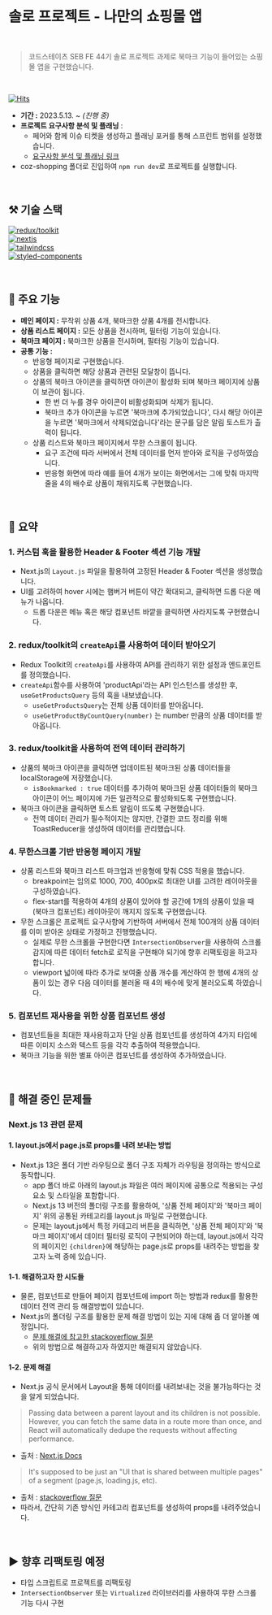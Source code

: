 # 솔로 프로젝트 - 나만의 쇼핑몰 앱

<br>

> 코드스테이츠 SEB FE 44기 솔로 프로젝트 과제로 북마크 기능이 들어있는 쇼핑몰 앱을 구현했습니다.

<br>

[![Hits](https://hits.seeyoufarm.com/api/count/incr/badge.svg?url=https%3A%2F%2Fgithub.com%2FDoyu-Lee%2FCOZ-shopping&count_bg=%23D398DA&title_bg=%23555555&icon=&icon_color=%23E7E7E7&title=hits&edge_flat=false)](https://hits.seeyoufarm.com)

- **기간 :** 2023.5.13. ~ _(진행 중)_
- **프로젝트 요구사항 분석 및 플래닝** :
  - 페어와 함께 이슈 티켓을 생성하고 플래닝 포커를 통해 스프린트 범위를 설정했습니다.
  - [요구사항 분석 및 플래닝 링크](https://github.com/users/Doyu-Lee/projects/2)
- coz-shopping 폴더로 진입하여 `npm run dev`로 프로젝트를 실행합니다.

<br>

## ⚒ 기술 스택

[![redux/toolkit](https://img.shields.io/badge/redux/toolkit-%2300BFFF?style=plastic&logo=redux&logoColor=white)](https://redux-toolkit.js.org/) <br>
[![nextjs](https://img.shields.io/badge/nextjs-%23000000?style=plastic&logo=next.js&logoColor=white)](https://nextjs.org/)<br>
[![tailwindcss](https://img.shields.io/badge/tailwindcss-%231572B6?style=plastic&logo=tailwind-css&logoColor=white)](https://tailwindcss.com/)<br>
[![styled-components](https://img.shields.io/badge/styled--components-%23DB7093?style=plastic&logo=styled-components&logoColor=white)](https://styled-components.com/)<br>

<br>

## 📢 주요 기능

- **메인 페이지 :** 무작위 상품 4개, 북마크한 상품 4개를 전시합니다.
- **상품 리스트 페이지 :** 모든 상품을 전시하며, 필터링 기능이 있습니다.
- **북마크 페이지 :** 북마크한 상품을 전시하며, 필터링 기능이 있습니다.
- **공통 기능 :**
  - 반응형 페이지로 구현했습니다.
  - 상품을 클릭하면 해당 상품과 관련된 모달창이 뜹니다.
  - 상품의 북마크 아이콘을 클릭하면 아이콘이 활성화 되며 북마크 페이지에 상품이 보관이 됩니다.
    - 한 번 더 누를 경우 아이콘이 비활성화되며 삭제가 됩니다.
    - 북마크 추가 아이콘을 누르면 '북마크에 추가되었습니다', 다시 해당 아이콘을 누르면 '북마크에서 삭제되었습니다'라는 문구를 담은 알림 토스트가 출력이 됩니다.
  - 상품 리스트와 북마크 페이지에서 무한 스크롤이 됩니다.
    - 요구 조건에 따라 서버에서 전체 데이터를 먼저 받아와 로직을 구성하였습니다.
    - 반응형 화면에 따라 예를 들어 4개가 보이는 화면에서는 그에 맞춰 마지막 줄을 4의 배수로 상품이 채워지도록 구현했습니다.

<br>

## 💬 요약

### 1. 커스텀 훅을 활용한 Header & Footer 섹션 기능 개발

- Next.js의 `Layout.js` 파일을 활용하여 고정된 Header & Footer 섹션을 생성했습니다.
- UI를 고려하여 hover 시에는 햄버거 버튼이 약간 확대되고, 클릭하면 드롭 다운 메뉴가 나옵니다.
  - 드롭 다운은 메뉴 혹은 해당 컴포넌트 바깥을 클릭하면 사라지도록 구현했습니다.

### 2. redux/toolkit의 `createApi`를 사용하여 데이터 받아오기

- Redux Toolkit의 `createApi`를 사용하여 API를 관리하기 위한 설정과 엔드포인트를 정의했습니다.
- `createApi`함수를 사용하여 'productApi'라는 API 인스턴스를 생성한 후, `useGetProductsQuery` 등의 훅을 내보냈습니다.
  - `useGetProductsQuery`는 전체 상품 데이터를 받아옵니다.
  - `useGetProductByCountQuery(number)` 는 number 만큼의 상품 데이터를 받아옵니다.

### 3. redux/toolkit을 사용하여 전역 데이터 관리하기

- 상품의 북마크 아이콘을 클릭하면 업데이트된 북마크된 상품 데이터들을 localStorage에 저장했습니다.
  - `isBookmarked : true` 데이터를 추가하여 북마크된 상품 데이터들의 북마크 아이콘이 어느 페이지에 가든 일관적으로 활성화되도록 구현했습니다.
- 북마크 아이콘을 클릭하면 토스트 알림이 뜨도록 구현했습니다.
  - 전역 데이터 관리가 필수적이지는 않지만, 간결한 코드 정리를 위해 ToastReducer을 생성하여 데이터를 관리했습니다.

### 4. 무한스크롤 기반 반응형 페이지 개발

- 상품 리스트와 북마크 리스트 마크업과 반응형에 맞춰 CSS 적용을 했습니다.
  - breakpoint는 임의로 1000, 700, 400px로 최대한 UI를 고려한 레이아웃을 구성하였습니다.
  - flex-start를 적용하여 4개의 상품이 있어야 할 공간에 1개의 상품이 있을 때 (북마크 컴포넌트) 레이아웃이 깨지지 않도록 구현했습니다.
- 무한 스크롤은 프로젝트 요구사항에 기반하여 서버에서 전체 100개의 상품 데이터를 이미 받아온 상태로 가정하고 진행했습니다.
  - 실제로 무한 스크롤을 구현한다면 `IntersectionObserver`을 사용하여 스크롤 감지에 따른 데이터 fetch로 로직을 구현해야 되기에 향후 리팩토링을 하고자 합니다.
  - viewport 넓이에 따라 추가로 보여줄 상품 개수를 계산하여 한 행에 4개의 상품이 있는 경우 다음 데이터를 불러올 때 4의 배수에 맞게 불러오도록 하였습니다.

### 5. 컴포넌트 재사용을 위한 상품 컴포넌트 생성

- 컴포넌트들을 최대한 재사용하고자 단일 상품 컴포넌트를 생성하여 4가지 타입에 따른 이미지 소스와 텍스트 등을 각각 추출하여 적용했습니다.
- 북마크 기능을 위한 별표 아이콘 컴포넌트를 생성하여 추가하였습니다.

<br>

## 💖 해결 중인 문제들

### Next.js 13 관련 문제

#### 1. layout.js에서 page.js로 props를 내려 보내는 방법

- Next.js 13은 폴더 기반 라우팅으로 폴더 구조 자체가 라우팅을 정의하는 방식으로 동작합니다.
  - app 폴더 바로 아래의 layout.js 파일은 여러 페이지에 공통으로 적용되는 구성 요소 및 스타일을 포함합니다.
  - Next.js 13 버전의 폴더링 구조를 활용하여, '상품 전체 페이지'와 '북마크 페이지' 위의 공통된 카테고리를 layout.js 파일로 구현했습니다.
  - 문제는 layout.js에서 특정 카테고리 버튼을 클릭하면, '상품 전체 페이지'와 '북마크 페이지'에서 데이터 필터링 로직이 구현되어야 하는데, layout.js에서 각각의 페이지인 `{children}`에 해당하는 page.js로 props를 내려주는 방법을 찾고자 노력 중에 있습니다.

#### 1-1. 해결하고자 한 시도들
- 물론, 컴포넌트로 만들어 페이지 컴포넌트에 import 하는 방법과 redux를 활용한 데이터 전역 관리 등 해결방법이 있습니다.
- Next.js의 폴더링 구조를 활용한 문제 해결 방법이 있는 지에 대해 좀 더 알아볼 예정입니다.
  - [문제 해결에 참고한 stackoverflow 질문](https://stackoverflow.com/questions/60457262/next-js-layout-component-pass-props-to-children)
  - 위의 방법으로 해결하고자 하였지만 해결되지 않았습니다.
#### 1-2. 문제 해결
- Next.js 공식 문서에서 Layout을 통해 데이터를 내려보내는 것을 불가능하다는 것을 알게 되었습니다.
> Passing data between a parent layout and its children is not possible. However, you can fetch the same data in a route more than once, and React will automatically dedupe the requests without affecting performance.
- 출처 : [Next.js Docs](https://nextjs.org/docs/app/building-your-application/data-fetching#fetching-data-at-the-component-level)
> It's supposed to be just an "UI that is shared between multiple pages" of a segment (page.js, loading.js, etc).
- 출처 : [ stackoverflow 질문](https://stackoverflow.com/questions/75238942/how-to-pass-data-from-a-layout-to-the-children-in-the-app-folder-of-next-js)
- 따라서, 간단히 기존 방식인 카테고리 컴포넌트를 생성하여 props를 내려주었습니다.


<br>

## ▶️ 향후 리팩토링 예정

- 타입 스크립트로 프로젝트를 리팩토링
- `IntersectionObserver` 또는 `Virtualized` 라이브러리를 사용하여 무한 스크롤 기능 다시 구현